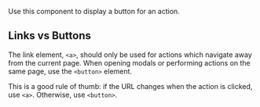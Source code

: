 
Use this component to display a button for an action.

## Links vs Buttons

The link element, `<a>`, should only be used for actions which navigate away from the current page. When opening modals or performing actions on the same page, use the `<button>` element.

This is a good rule of thumb: if the URL changes when the action is clicked, use `<a>`. Otherwise, use `<button>`.
